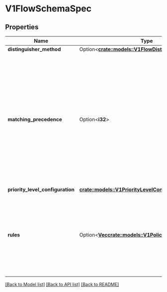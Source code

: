 # V1FlowSchemaSpec

## Properties

Name | Type | Description | Notes
------------ | ------------- | ------------- | -------------
**distinguisher_method** | Option<[**crate::models::V1FlowDistinguisherMethod**](v1.FlowDistinguisherMethod.md)> |  | [optional]
**matching_precedence** | Option<**i32**> | `matchingPrecedence` is used to choose among the FlowSchemas that match a given request. The chosen FlowSchema is among those with the numerically lowest (which we take to be logically highest) MatchingPrecedence.  Each MatchingPrecedence value must be ranged in [1,10000]. Note that if the precedence is not specified, it will be set to 1000 as default. | [optional]
**priority_level_configuration** | [**crate::models::V1PriorityLevelConfigurationReference**](v1.PriorityLevelConfigurationReference.md) |  | 
**rules** | Option<[**Vec<crate::models::V1PolicyRulesWithSubjects>**](v1.PolicyRulesWithSubjects.md)> | `rules` describes which requests will match this flow schema. This FlowSchema matches a request if and only if at least one member of rules matches the request. if it is an empty slice, there will be no requests matching the FlowSchema. | [optional]

[[Back to Model list]](../README.md#documentation-for-models) [[Back to API list]](../README.md#documentation-for-api-endpoints) [[Back to README]](../README.md)


